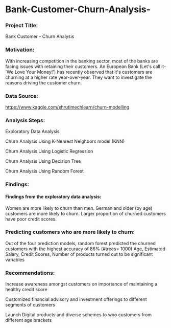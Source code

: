 # Bank-Customer-Churn-Analysis-


### Project Title: 
Bank Customer - Churn Analysis

### Motivation:

With increasing competition in the banking sector, most of the banks are facing issues with retaining their customers. An European Bank (Let's call it- 'We Love Your Money!') has recently observed that it's customers are churning at a higher rate year-over-year. They want to investigate the reasons driving the customer churn.

### Data Source:

https://www.kaggle.com/shrutimechlearn/churn-modelling

### Analysis Steps:

Exploratory Data Analysis

Churn Analysis Using K-Nearest Neighbors model (KNN)

Churn Analysis Using Logistic Regression

Churn Analysis Using Decision Tree

Churn Analysis Using Random Forest

### Findings:

#### Findings from the exploratory data analysis:

Women are more likely to churn than men.
German and older (by age) customers are more likely to churn.
Larger proportion of churned customers have poor credit scores.

### Predicting customers who are more likely to churn:
Out of the four prediction models, random forest predicted the churned customers with the highest accuracy of 86% (#trees= 1000)
Age, Estimated Salary, Credit Scores, Number of products turned out to be significant variables

### Recommendations:

Increase awareness amongst customers on importance of maintaining a healthy credit score

Customized financial advisory and investment offerings to different segments of customers

Launch Digital products and diverse schemes to woo customers from different age brackets
